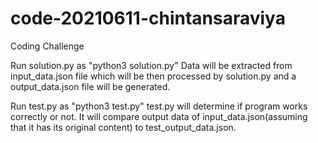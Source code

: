# code-20210611-chintansaraviya
Coding Challenge


Run solution.py as "python3 solution.py"
Data will be extracted from input_data.json file which will be then processed by solution.py and a output_data.json file will be generated.

Run test.py as "python3 test.py"
test.py will determine if program works correctly or not. It will compare output data of input_data.json(assuming that it has its original content) to test_output_data.json.
